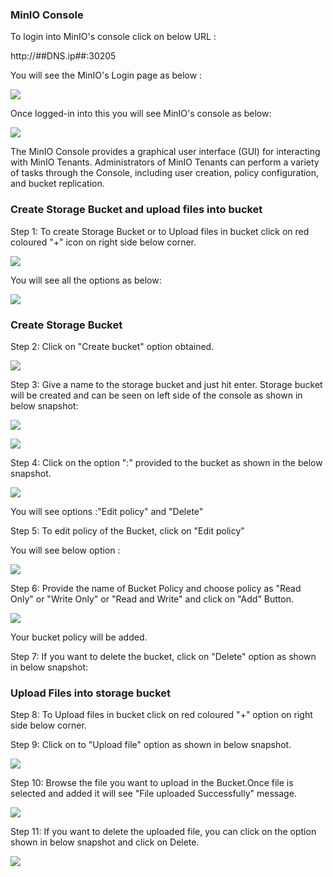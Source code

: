 ### MinIO Console

To login into MinIO's console click on below URL :

http://##DNS.ip##:30205 


You will see the MinIO's Login page as below :

![](_images/login-console.PNG)

Once logged-in into this you will see MinIO's console as below:


![](_images/logged-in-console.PNG)

The MinIO Console provides a graphical user interface (GUI) for interacting with MinIO Tenants.
Administrators of MinIO Tenants can perform a variety of tasks through the Console, including user creation, policy configuration, and bucket replication. 

### Create Storage Bucket and upload files into bucket



Step 1: To create Storage Bucket or to Upload files in bucket click on red coloured "+" icon on right side below corner.

![](_images/console-option.PNG)

You will see all the options as below:

![](_images/option.PNG)

### Create Storage Bucket

Step 2: Click on "Create bucket" option obtained.

![](_images/create-bucket.PNG)

Step 3: Give a name to the storage bucket and just hit enter. Storage bucket will be created and can be seen on left side of the console as shown in below snapshot:

![](_images/bucket-name.PNG)

![](_images/bucket-created.PNG)

Step 4: Click on the option ":" provided to the bucket as shown in the below snapshot.

![](_images/edit-policy-option.PNG)

You will see options :"Edit policy" and "Delete" 

Step 5: To edit policy of the Bucket, click on "Edit policy"

You will see below option :

![](_images/edit-policy-option-read-write.PNG)

Step 6: Provide the name of Bucket Policy and choose policy as "Read Only" or "Write Only" or "Read and Write" and click on "Add" Button.

![](_images/bucket-policy-edit.PNG)

 Your bucket policy will be added.

Step 7: If you want to delete the bucket, click on "Delete" option as shown in below snapshot:


### Upload Files into storage bucket

Step 8: To Upload files in bucket click on red coloured "+" option on right side below corner.

Step 9: Click on to "Upload file" option as shown in below snapshot.

![](_images/upload-file.PNG)

Step 10: Browse the file you want to upload in the Bucket.Once file is selected and added it will see "File uploaded Successfully" message.

![](_images/upload-file-successful.PNG)

Step 11: If you want to delete the uploaded file, you can click on the option shown in below snapshot and click on Delete.

![](_images/delete-uploaded-file.PNG)









